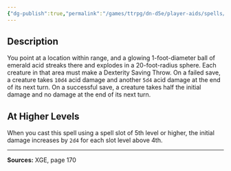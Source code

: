 ```yaml
---
{"dg-publish":true,"permalink":"/games/ttrpg/dn-d5e/player-aids/spells/level-4/vitriolic-sphere/","tags":["TTRPG/DND/5e","verbal","somatic","material"]}
---
```



## Description
You point at a location within range, and a glowing 1-foot-diameter ball of emerald acid streaks there and explodes in a 20-foot-radius sphere.
Each creature in that area must make a Dexterity Saving Throw.
On a failed save, a creature takes `10d4` acid damage and another `5d4` acid damage at the end of its next turn.
On a successful save, a creature takes half the initial damage and no damage at the end of its next turn.

## At Higher Levels
When you cast this spell using a spell slot of 5th level or higher, the initial damage increases by `2d4` for each slot level above 4th.

---

**Sources:** XGE, page 170
